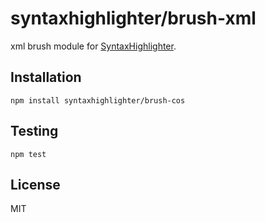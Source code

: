 # syntaxhighlighter/brush-xml

xml brush module for [SyntaxHighlighter](https://github.com/syntaxhighlighter).

## Installation

    npm install syntaxhighlighter/brush-cos

## Testing

    npm test

## License

MIT